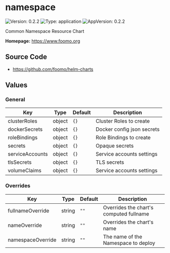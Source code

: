 # namespace

![Version: 0.2.2](https://img.shields.io/badge/Version-0.2.2-informational?style=flat-square) ![Type: application](https://img.shields.io/badge/Type-application-informational?style=flat-square) ![AppVersion: 0.2.2](https://img.shields.io/badge/AppVersion-0.2.2-informational?style=flat-square)

Common Namespace Resource Chart

**Homepage:** <https://www.foomo.org>

## Source Code

* <https://github.com/foomo/helm-charts>

## Values

### General

| Key | Type | Default | Description |
|-----|------|---------|-------------|
| clusterRoles | object | `{}` | Cluster Roles to create |
| dockerSecrets | object | `{}` | Docker config json secrets |
| roleBindings | object | `{}` | Role Bindings to create |
| secrets | object | `{}` | Opaque secrets |
| serviceAccounts | object | `{}` | Service accounts settings |
| tlsSecrets | object | `{}` | TLS secrets |
| volumeClaims | object | `{}` | Service accounts settings |

### Overrides

| Key | Type | Default | Description |
|-----|------|---------|-------------|
| fullnameOverride | string | `""` | Overrides the chart's computed fullname |
| nameOverride | string | `""` | Overrides the chart's name |
| namespaceOverride | string | `""` | The name of the Namespace to deploy |
